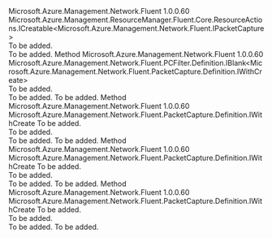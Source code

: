 <Type Name="IWithCreate" FullName="Microsoft.Azure.Management.Network.Fluent.PacketCapture.Definition.IWithCreate">
  <TypeSignature Language="C#" Value="public interface IWithCreate : Microsoft.Azure.Management.ResourceManager.Fluent.Core.ResourceActions.ICreatable&lt;Microsoft.Azure.Management.Network.Fluent.IPacketCapture&gt;" />
  <TypeSignature Language="ILAsm" Value=".class public interface auto ansi abstract IWithCreate implements class Microsoft.Azure.Management.ResourceManager.Fluent.Core.ResourceActions.ICreatable`1&lt;class Microsoft.Azure.Management.Network.Fluent.IPacketCapture&gt;, class Microsoft.Azure.Management.ResourceManager.Fluent.Core.ResourceActions.IIndexable" />
  <TypeSignature Language="DocId" Value="T:Microsoft.Azure.Management.Network.Fluent.PacketCapture.Definition.IWithCreate" />
  <TypeSignature Language="VB.NET" Value="Public Interface IWithCreate&#xA;Implements ICreatable(Of IPacketCapture)" />
  <TypeSignature Language="F#" Value="type IWithCreate = interface&#xA;    interface ICreatable&lt;IPacketCapture&gt;&#xA;    interface IIndexable" />
  <AssemblyInfo>
    <AssemblyName>Microsoft.Azure.Management.Network.Fluent</AssemblyName>
    <AssemblyVersion>1.0.0.60</AssemblyVersion>
  </AssemblyInfo>
  <Interfaces>
    <Interface>
      <InterfaceName>Microsoft.Azure.Management.ResourceManager.Fluent.Core.ResourceActions.ICreatable&lt;Microsoft.Azure.Management.Network.Fluent.IPacketCapture&gt;</InterfaceName>
    </Interface>
  </Interfaces>
  <Docs>
    <summary>To be added.</summary>
    <remarks>To be added.</remarks>
  </Docs>
  <Members>
    <Member MemberName="DefinePacketCaptureFilter">
      <MemberSignature Language="C#" Value="public Microsoft.Azure.Management.Network.Fluent.PCFilter.Definition.IBlank&lt;Microsoft.Azure.Management.Network.Fluent.PacketCapture.Definition.IWithCreate&gt; DefinePacketCaptureFilter ();" />
      <MemberSignature Language="ILAsm" Value=".method public hidebysig newslot virtual instance class Microsoft.Azure.Management.Network.Fluent.PCFilter.Definition.IBlank`1&lt;class Microsoft.Azure.Management.Network.Fluent.PacketCapture.Definition.IWithCreate&gt; DefinePacketCaptureFilter() cil managed" />
      <MemberSignature Language="DocId" Value="M:Microsoft.Azure.Management.Network.Fluent.PacketCapture.Definition.IWithCreate.DefinePacketCaptureFilter" />
      <MemberSignature Language="VB.NET" Value="Public Function DefinePacketCaptureFilter () As IBlank(Of IWithCreate)" />
      <MemberSignature Language="F#" Value="abstract member DefinePacketCaptureFilter : unit -&gt; Microsoft.Azure.Management.Network.Fluent.PCFilter.Definition.IBlank&lt;Microsoft.Azure.Management.Network.Fluent.PacketCapture.Definition.IWithCreate&gt;" Usage="iWithCreate.DefinePacketCaptureFilter " />
      <MemberType>Method</MemberType>
      <AssemblyInfo>
        <AssemblyName>Microsoft.Azure.Management.Network.Fluent</AssemblyName>
        <AssemblyVersion>1.0.0.60</AssemblyVersion>
      </AssemblyInfo>
      <ReturnValue>
        <ReturnType>Microsoft.Azure.Management.Network.Fluent.PCFilter.Definition.IBlank&lt;Microsoft.Azure.Management.Network.Fluent.PacketCapture.Definition.IWithCreate&gt;</ReturnType>
      </ReturnValue>
      <Parameters />
      <Docs>
        <summary>To be added.</summary>
        <returns>To be added.</returns>
        <remarks>To be added.</remarks>
      </Docs>
    </Member>
    <Member MemberName="WithBytesToCapturePerPacket">
      <MemberSignature Language="C#" Value="public Microsoft.Azure.Management.Network.Fluent.PacketCapture.Definition.IWithCreate WithBytesToCapturePerPacket (int bytesToCapturePerPacket);" />
      <MemberSignature Language="ILAsm" Value=".method public hidebysig newslot virtual instance class Microsoft.Azure.Management.Network.Fluent.PacketCapture.Definition.IWithCreate WithBytesToCapturePerPacket(int32 bytesToCapturePerPacket) cil managed" />
      <MemberSignature Language="DocId" Value="M:Microsoft.Azure.Management.Network.Fluent.PacketCapture.Definition.IWithCreate.WithBytesToCapturePerPacket(System.Int32)" />
      <MemberSignature Language="VB.NET" Value="Public Function WithBytesToCapturePerPacket (bytesToCapturePerPacket As Integer) As IWithCreate" />
      <MemberSignature Language="F#" Value="abstract member WithBytesToCapturePerPacket : int -&gt; Microsoft.Azure.Management.Network.Fluent.PacketCapture.Definition.IWithCreate" Usage="iWithCreate.WithBytesToCapturePerPacket bytesToCapturePerPacket" />
      <MemberType>Method</MemberType>
      <AssemblyInfo>
        <AssemblyName>Microsoft.Azure.Management.Network.Fluent</AssemblyName>
        <AssemblyVersion>1.0.0.60</AssemblyVersion>
      </AssemblyInfo>
      <ReturnValue>
        <ReturnType>Microsoft.Azure.Management.Network.Fluent.PacketCapture.Definition.IWithCreate</ReturnType>
      </ReturnValue>
      <Parameters>
        <Parameter Name="bytesToCapturePerPacket" Type="System.Int32" />
      </Parameters>
      <Docs>
        <param name="bytesToCapturePerPacket">To be added.</param>
        <summary>To be added.</summary>
        <returns>To be added.</returns>
        <remarks>To be added.</remarks>
      </Docs>
    </Member>
    <Member MemberName="WithTimeLimitInSeconds">
      <MemberSignature Language="C#" Value="public Microsoft.Azure.Management.Network.Fluent.PacketCapture.Definition.IWithCreate WithTimeLimitInSeconds (int timeLimitInSeconds);" />
      <MemberSignature Language="ILAsm" Value=".method public hidebysig newslot virtual instance class Microsoft.Azure.Management.Network.Fluent.PacketCapture.Definition.IWithCreate WithTimeLimitInSeconds(int32 timeLimitInSeconds) cil managed" />
      <MemberSignature Language="DocId" Value="M:Microsoft.Azure.Management.Network.Fluent.PacketCapture.Definition.IWithCreate.WithTimeLimitInSeconds(System.Int32)" />
      <MemberSignature Language="VB.NET" Value="Public Function WithTimeLimitInSeconds (timeLimitInSeconds As Integer) As IWithCreate" />
      <MemberSignature Language="F#" Value="abstract member WithTimeLimitInSeconds : int -&gt; Microsoft.Azure.Management.Network.Fluent.PacketCapture.Definition.IWithCreate" Usage="iWithCreate.WithTimeLimitInSeconds timeLimitInSeconds" />
      <MemberType>Method</MemberType>
      <AssemblyInfo>
        <AssemblyName>Microsoft.Azure.Management.Network.Fluent</AssemblyName>
        <AssemblyVersion>1.0.0.60</AssemblyVersion>
      </AssemblyInfo>
      <ReturnValue>
        <ReturnType>Microsoft.Azure.Management.Network.Fluent.PacketCapture.Definition.IWithCreate</ReturnType>
      </ReturnValue>
      <Parameters>
        <Parameter Name="timeLimitInSeconds" Type="System.Int32" />
      </Parameters>
      <Docs>
        <param name="timeLimitInSeconds">To be added.</param>
        <summary>To be added.</summary>
        <returns>To be added.</returns>
        <remarks>To be added.</remarks>
      </Docs>
    </Member>
    <Member MemberName="WithTotalBytesPerSession">
      <MemberSignature Language="C#" Value="public Microsoft.Azure.Management.Network.Fluent.PacketCapture.Definition.IWithCreate WithTotalBytesPerSession (int totalBytesPerSession);" />
      <MemberSignature Language="ILAsm" Value=".method public hidebysig newslot virtual instance class Microsoft.Azure.Management.Network.Fluent.PacketCapture.Definition.IWithCreate WithTotalBytesPerSession(int32 totalBytesPerSession) cil managed" />
      <MemberSignature Language="DocId" Value="M:Microsoft.Azure.Management.Network.Fluent.PacketCapture.Definition.IWithCreate.WithTotalBytesPerSession(System.Int32)" />
      <MemberSignature Language="VB.NET" Value="Public Function WithTotalBytesPerSession (totalBytesPerSession As Integer) As IWithCreate" />
      <MemberSignature Language="F#" Value="abstract member WithTotalBytesPerSession : int -&gt; Microsoft.Azure.Management.Network.Fluent.PacketCapture.Definition.IWithCreate" Usage="iWithCreate.WithTotalBytesPerSession totalBytesPerSession" />
      <MemberType>Method</MemberType>
      <AssemblyInfo>
        <AssemblyName>Microsoft.Azure.Management.Network.Fluent</AssemblyName>
        <AssemblyVersion>1.0.0.60</AssemblyVersion>
      </AssemblyInfo>
      <ReturnValue>
        <ReturnType>Microsoft.Azure.Management.Network.Fluent.PacketCapture.Definition.IWithCreate</ReturnType>
      </ReturnValue>
      <Parameters>
        <Parameter Name="totalBytesPerSession" Type="System.Int32" />
      </Parameters>
      <Docs>
        <param name="totalBytesPerSession">To be added.</param>
        <summary>To be added.</summary>
        <returns>To be added.</returns>
        <remarks>To be added.</remarks>
      </Docs>
    </Member>
  </Members>
</Type>
